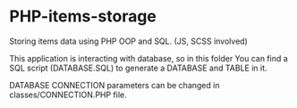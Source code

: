 # PHP-items-storage
Storing items data using PHP OOP and SQL. (JS, SCSS involved)


This application is interacting with database, so in this folder You can find a SQL script  (DATABASE.SQL) to generate a DATABASE and TABLE in it.


DATABASE CONNECTION parameters can be changed in classes/CONNECTION.PHP file.
